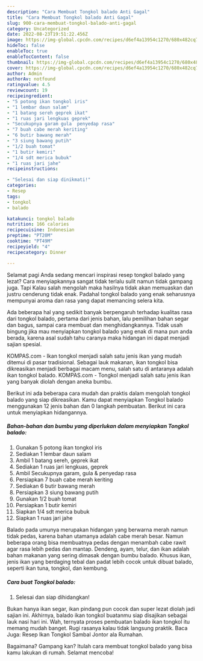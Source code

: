```yaml
---
description: "Cara Membuat Tongkol balado Anti Gagal"
title: "Cara Membuat Tongkol balado Anti Gagal"
slug: 900-cara-membuat-tongkol-balado-anti-gagal
category: Uncategorized
date: 2022-08-23T19:51:22.456Z
image: https://img-global.cpcdn.com/recipes/d6ef4a13954c1270/680x482cq70/tongkol-balado-foto-resep-utama.jpg
hideToc: false
enableToc: true
enableTocContent: false
thumbnail: https://img-global.cpcdn.com/recipes/d6ef4a13954c1270/680x482cq70/tongkol-balado-foto-resep-utama.jpg
cover: https://img-global.cpcdn.com/recipes/d6ef4a13954c1270/680x482cq70/tongkol-balado-foto-resep-utama.jpg
author: Admin
authorAv: notfound
ratingvalue: 4.5
reviewcount: 19
recipeingredient:
- "5 potong ikan tongkol iris"
- "1 lembar daun salam"
- "1 batang sereh geprek ikat"
- "1 ruas jari lengkuas geprek"
- "Secukupnya garam gula  penyedap rasa"
- "7 buah cabe merah keriting"
- "6 butir bawang merah"
- "3 siung bawang putih"
- "1/2 buah tomat"
- "1 butir kemiri"
- "1/4 sdt merica bubuk"
- "1 ruas jari jahe"
recipeinstructions:

- "Selesai dan siap dinikmati!"
categories:
- Resep
tags:
- tongkol
- balado

katakunci: tongkol balado 
nutrition: 166 calories
recipecuisine: Indonesian
preptime: "PT20M"
cooktime: "PT49M"
recipeyield: "4"
recipecategory: Dinner

---
```



Selamat pagi Anda sedang mencari inspirasi resep tongkol balado yang lezat? Cara menyiapkannya sangat tidak terlalu sulit namun tidak gampang juga. Tapi Kalau salah mengolah maka hasilnya tidak akan memuaskan dan justru cenderung tidak enak. Padahal tongkol balado yang enak seharusnya mempunyai aroma dan rasa yang dapat memancing selera kita.


Ada beberapa hal yang sedikit banyak berpengaruh terhadap kualitas rasa dari tongkol balado, pertama dari jenis bahan, lalu pemilihan bahan segar dan bagus, sampai cara membuat dan menghidangkannya. Tidak usah bingung jika mau menyiapkan tongkol balado yang enak di mana pun anda berada, karena asal sudah tahu caranya maka hidangan ini dapat menjadi sajian spesial.

KOMPAS.com - Ikan tongkol menjadi salah satu jenis ikan yang mudah ditemui di pasar tradisional. Sebagai lauk makanan, ikan tongkol bisa dikreasikan menjadi berbagai macam menu, salah satu di antaranya adalah ikan tongkol balado. KOMPAS.com - Tongkol menjadi salah satu jenis ikan yang banyak diolah dengan aneka bumbu.


Berikut ini ada beberapa cara mudah dan praktis dalam mengolah tongkol balado yang siap dikreasikan. Kamu dapat menyiapkan Tongkol balado menggunakan 12 jenis bahan dan 0 langkah pembuatan. Berikut ini cara untuk menyiapkan hidangannya.

<!--inarticleads1-->

##### Bahan-bahan dan bumbu yang diperlukan dalam menyiapkan Tongkol balado:

1. Gunakan 5 potong ikan tongkol iris
1. Sediakan 1 lembar daun salam
1. Ambil 1 batang sereh, geprek ikat
1. Sediakan 1 ruas jari lengkuas, geprek
1. Ambil Secukupnya garam, gula &amp; penyedap rasa
1. Persiapkan 7 buah cabe merah keriting
1. Sediakan 6 butir bawang merah
1. Persiapkan 3 siung bawang putih
1. Gunakan 1/2 buah tomat
1. Persiapkan 1 butir kemiri
1. Siapkan 1/4 sdt merica bubuk
1. Siapkan 1 ruas jari jahe


Balado pada umunya merupakan hidangan yang berwarna merah namun tidak pedas, karena bahan utamanya adalah cabe merah besar. Namun beberapa orang bisa membuatnya pedas dengan menambah cabe rawit agar rasa lebih pedas dan mantap. Dendeng, ayam, telur, dan ikan adalah bahan makanan yang sering dimasak dengan bumbu balado. Khusus ikan, jenis ikan yang berdaging tebal dan padat lebih cocok untuk dibuat balado, seperti ikan tuna, tongkol, dan kembung. 

<!--inarticleads2-->

##### Cara buat Tongkol balado:


1. Selesai dan siap dihidangkan!

Bukan hanya ikan segar, ikan pindang pun cocok dan super lezat diolah jadi sajian ini. Akhirnya, balado ikan tongkol buatanmu siap disajikan sebagai lauk nasi hari ini. Wah, ternyata proses pembuatan balado ikan tongkol itu memang mudah banget. Rugi rasanya kalau tidak langsung praktik. Baca Juga: Resep Ikan Tongkol Sambal Jontor ala Rumahan. 

Bagaimana? Gampang kan? Itulah cara membuat tongkol balado yang bisa kamu lakukan di rumah. Selamat mencoba!
